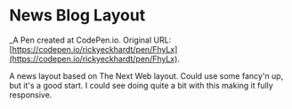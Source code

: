 # News Blog Layout 
 _A Pen created at CodePen.io. Original URL: [https://codepen.io/rickyeckhardt/pen/FhyLx](https://codepen.io/rickyeckhardt/pen/FhyLx).

 A news layout based on The Next Web layout. Could use some fancy'n up, but it's a good start. I could see doing quite a bit with this making it fully responsive. 